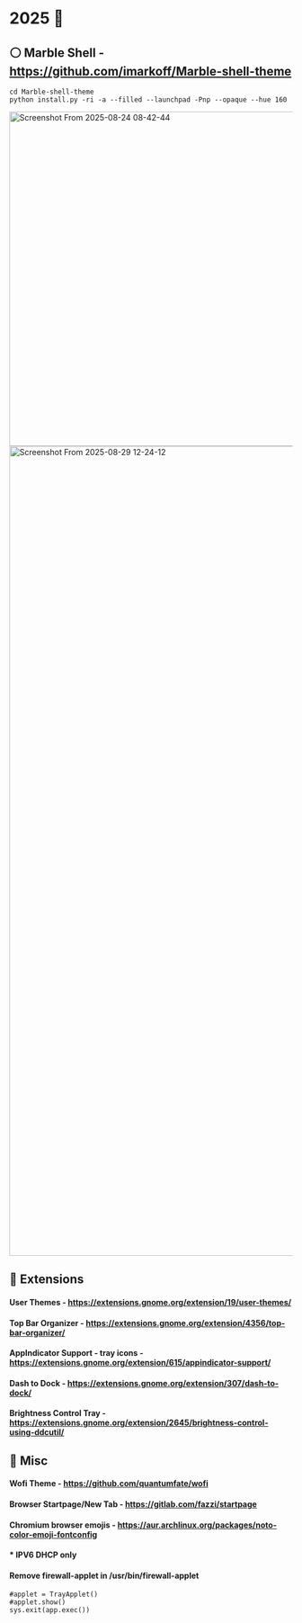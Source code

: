 # 2025 👹             



   
## ⚪ Marble Shell - https://github.com/imarkoff/Marble-shell-theme
   
```
cd Marble-shell-theme
python install.py -ri -a --filled --launchpad -Pnp --opaque --hue 160
```
<img width="798" height="595" alt="Screenshot From 2025-08-24 08-42-44" src="https://github.com/user-attachments/assets/a6b66cd2-34d4-4bff-ae7f-b9544bc97d6c" />

<img width="2560" height="1440" alt="Screenshot From 2025-08-29 12-24-12" src="https://github.com/user-attachments/assets/b6ddf68f-95a8-4672-8e48-8939a988a9fc" />


## 🔌 Extensions

#### **User Themes** - https://extensions.gnome.org/extension/19/user-themes/

#### **Top Bar Organizer** - https://extensions.gnome.org/extension/4356/top-bar-organizer/

#### **AppIndicator Support - tray icons** - https://extensions.gnome.org/extension/615/appindicator-support/

#### **Dash to Dock** - https://extensions.gnome.org/extension/307/dash-to-dock/

#### **Brightness Control Tray** - https://extensions.gnome.org/extension/2645/brightness-control-using-ddcutil/
 


## 👾 Misc

#### Wofi Theme - https://github.com/quantumfate/wofi  
  
#### Browser Startpage/New Tab - https://gitlab.com/fazzi/startpage
  
#### Chromium browser emojis - https://aur.archlinux.org/packages/noto-color-emoji-fontconfig

####  * IPV6 DHCP only

#### Remove firewall-applet in /usr/bin/firewall-applet

```
#applet = TrayApplet()
#applet.show()
sys.exit(app.exec())
```
